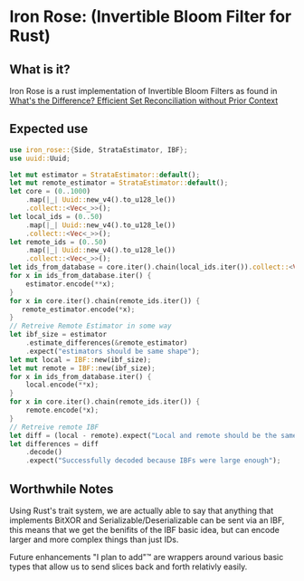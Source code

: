  # Iron Rose: (Invertible Bloom Filter for Rust)
 
 ## What is it?

 Iron Rose is a rust implementation of Invertible Bloom Filters as found in
 [What's the Difference? Efficient Set Reconciliation without Prior Context](https://www.ics.uci.edu/~eppstein/pubs/EppGooUye-SIGCOMM-11.pdf)

## Expected use
 ```rust
 use iron_rose::{Side, StrataEstimator, IBF};
 use uuid::Uuid;

 let mut estimator = StrataEstimator::default();
 let mut remote_estimator = StrataEstimator::default();
 let core = (0..1000)
     .map(|_| Uuid::new_v4().to_u128_le())
     .collect::<Vec<_>>();
 let local_ids = (0..50)
     .map(|_| Uuid::new_v4().to_u128_le())
     .collect::<Vec<_>>();
 let remote_ids = (0..50)
     .map(|_| Uuid::new_v4().to_u128_le())
     .collect::<Vec<_>>();
 let ids_from_database = core.iter().chain(local_ids.iter()).collect::<Vec<_>>();
 for x in ids_from_database.iter() {
     estimator.encode(**x);
 }
 for x in core.iter().chain(remote_ids.iter()) {
    remote_estimator.encode(*x);
 }
 // Retreive Remote Estimator in some way
 let ibf_size = estimator
     .estimate_differences(&remote_estimator)
     .expect("estimators should be same shape");
 let mut local = IBF::new(ibf_size);
 let mut remote = IBF::new(ibf_size);
 for x in ids_from_database.iter() {
     local.encode(**x);
 }
 for x in core.iter().chain(remote_ids.iter()) {
     remote.encode(*x);
 }
 // Retreive remote IBF
 let diff = (local - remote).expect("Local and remote should be the same shape");
 let differences = diff
     .decode()
     .expect("Successfully decoded because IBFs were large enough");
```

## Worthwhile Notes

Using Rust's trait system, we are actually able to say that anything that implements BitXOR and Serializable/Deserializable can be sent via an IBF, this means that we get the benifits of the IBF basic idea, but can encode larger and more complex things than just IDs.

Future enhancements "I plan to add"™ are wrappers around various basic types that allow us to send slices back and forth relativly easily.